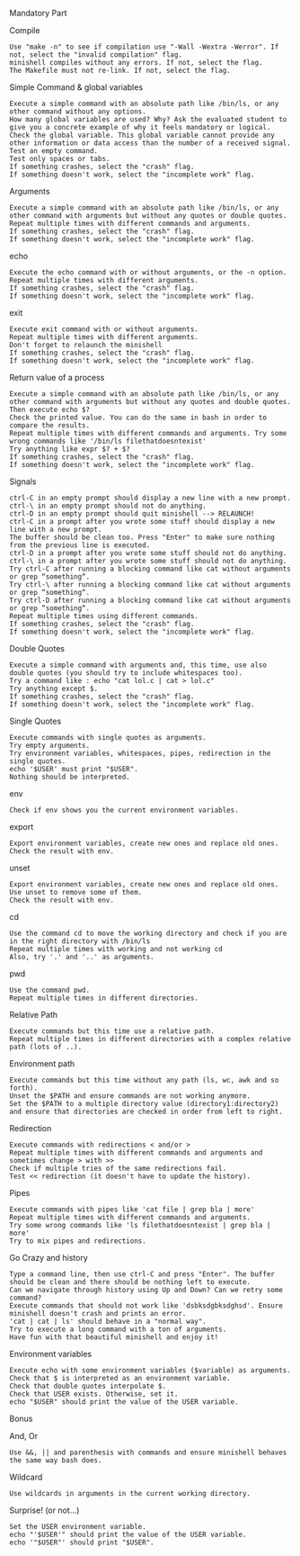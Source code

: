 Mandatory Part

Compile

    Use "make -n" to see if compilation use "-Wall -Wextra -Werror". If not, select the "invalid compilation" flag.
    minishell compiles without any errors. If not, select the flag.
    The Makefile must not re-link. If not, select the flag.

Simple Command & global variables

    Execute a simple command with an absolute path like /bin/ls, or any other command without any options.
    How many global variables are used? Why? Ask the evaluated student to give you a concrete example of why it feels mandatory or logical.
    Check the global variable. This global variable cannot provide any other information or data access than the number of a received signal.
    Test an empty command.
    Test only spaces or tabs.
    If something crashes, select the "crash" flag.
    If something doesn't work, select the "incomplete work" flag.

Arguments

    Execute a simple command with an absolute path like /bin/ls, or any other command with arguments but without any quotes or double quotes.
    Repeat multiple times with different commands and arguments.
    If something crashes, select the "crash" flag.
    If something doesn't work, select the "incomplete work" flag.

echo

    Execute the echo command with or without arguments, or the -n option.
    Repeat multiple times with different arguments.
    If something crashes, select the "crash" flag.
    If something doesn't work, select the "incomplete work" flag.

exit

    Execute exit command with or without arguments.
    Repeat multiple times with different arguments.
    Don't forget to relaunch the minishell
    If something crashes, select the "crash" flag.
    If something doesn't work, select the "incomplete work" flag.

Return value of a process

    Execute a simple command with an absolute path like /bin/ls, or any other command with arguments but without any quotes and double quotes. Then execute echo $?
    Check the printed value. You can do the same in bash in order to compare the results.
    Repeat multiple times with different commands and arguments. Try some wrong commands like '/bin/ls filethatdoesntexist'
    Try anything like expr $? + $?
    If something crashes, select the "crash" flag.
    If something doesn't work, select the "incomplete work" flag.

Signals

    ctrl-C in an empty prompt should display a new line with a new prompt.
    ctrl-\ in an empty prompt should not do anything.
    ctrl-D in an empty prompt should quit minishell --> RELAUNCH!
    ctrl-C in a prompt after you wrote some stuff should display a new line with a new prompt.
    The buffer should be clean too. Press "Enter" to make sure nothing from the previous line is executed.
    ctrl-D in a prompt after you wrote some stuff should not do anything.
    ctrl-\ in a prompt after you wrote some stuff should not do anything.
    Try ctrl-C after running a blocking command like cat without arguments or grep “something“.
    Try ctrl-\ after running a blocking command like cat without arguments or grep “something“.
    Try ctrl-D after running a blocking command like cat without arguments or grep “something“.
    Repeat multiple times using different commands.
    If something crashes, select the "crash" flag.
    If something doesn't work, select the "incomplete work" flag.

Double Quotes

    Execute a simple command with arguments and, this time, use also double quotes (you should try to include whitespaces too).
    Try a command like : echo "cat lol.c | cat > lol.c"
    Try anything except $.
    If something crashes, select the "crash" flag.
    If something doesn't work, select the "incomplete work" flag.

Single Quotes

    Execute commands with single quotes as arguments.
    Try empty arguments.
    Try environment variables, whitespaces, pipes, redirection in the single quotes.
    echo '$USER' must print "$USER".
    Nothing should be interpreted.

env

    Check if env shows you the current environment variables.

export

    Export environment variables, create new ones and replace old ones.
    Check the result with env.

unset

    Export environment variables, create new ones and replace old ones.
    Use unset to remove some of them.
    Check the result with env.

cd

    Use the command cd to move the working directory and check if you are in the right directory with /bin/ls
    Repeat multiple times with working and not working cd
    Also, try '.' and '..' as arguments.

pwd

    Use the command pwd.
    Repeat multiple times in different directories.

Relative Path

    Execute commands but this time use a relative path.
    Repeat multiple times in different directories with a complex relative path (lots of ..).

Environment path

    Execute commands but this time without any path (ls, wc, awk and so forth).
    Unset the $PATH and ensure commands are not working anymore.
    Set the $PATH to a multiple directory value (directory1:directory2) and ensure that directories are checked in order from left to right.

Redirection

    Execute commands with redirections < and/or >
    Repeat multiple times with different commands and arguments and sometimes change > with >>
    Check if multiple tries of the same redirections fail.
    Test << redirection (it doesn't have to update the history).

Pipes

    Execute commands with pipes like 'cat file | grep bla | more'
    Repeat multiple times with different commands and arguments.
    Try some wrong commands like 'ls filethatdoesntexist | grep bla | more'
    Try to mix pipes and redirections.

Go Crazy and history

    Type a command line, then use ctrl-C and press "Enter". The buffer should be clean and there should be nothing left to execute.
    Can we navigate through history using Up and Down? Can we retry some command?
    Execute commands that should not work like 'dsbksdgbksdghsd'. Ensure minishell doesn't crash and prints an error.
    'cat | cat | ls' should behave in a "normal way".
    Try to execute a long command with a ton of arguments.
    Have fun with that beautiful minishell and enjoy it!

Environment variables

    Execute echo with some environment variables ($variable) as arguments.
    Check that $ is interpreted as an environment variable.
    Check that double quotes interpolate $.
    Check that USER exists. Otherwise, set it.
    echo "$USER" should print the value of the USER variable.

Bonus

And, Or

    Use &&, || and parenthesis with commands and ensure minishell behaves the same way bash does.

Wildcard

    Use wildcards in arguments in the current working directory.

Surprise! (or not...)

    Set the USER environment variable.
    echo "'$USER'" should print the value of the USER variable.
    echo '"$USER"' should print "$USER".
